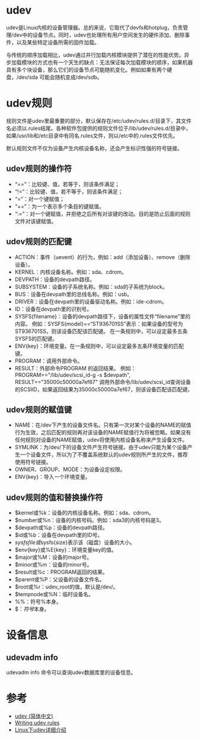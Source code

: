# udev
udev是Linux内核的设备管理器。总的来说，它取代了devfs和hotplug，负责管理/dev中的设备节点。同时，udev也处理所有用户空间发生的硬件添加、删除事件，以及某些特定设备所需的固件加载。

与传统的顺序加载相比，udev通过并行加载内核模块提供了潜在的性能优势。异步加载模块的方式也有一个天生的缺点：无法保证每次加载模块的顺序，如果机器具有多个块设备，那么它们的设备节点可能随机变化。例如如果有两个硬盘，/dev/sda 可能会随机变成/dev/sdb。

# udev规则
规则文件是udev里最重要的部分，默认保存在/etc/udev/rules.d/目录下，其文件名必须以.rules结尾。各种软件包提供的规则文件位于/lib/udev/rules.d/目录中，如果/usr/lib和/etc目录中有同名.rules文件，则以/etc中的.rules文件优先。

默认规则文件不仅为设备产生内核设备名称，还会产生标识性强的符号链接。

## udev规则的操作符
 - “==”：比较键、值，若等于，则该条件满足；
 - “!=”：比较键、值，若不等于，则该条件满足；
 - “=”：对一个键赋值；
 - “+=”：为一个表示多个条目的键赋值。
 - “:=”：对一个键赋值，并拒绝之后所有对该键的改动。目的是防止后面的规则文件对该键赋值。

## udev规则的匹配键
 - ACTION：事件（uevent）的行为，例如：add（添加设备）、remove（删除设备）。
 - KERNEL：内核设备名称。例如：sda、cdrom。
 - DEVPATH：设备的devpath路径。
 - SUBSYSTEM：设备的子系统名称。例如：sda的子系统为block。
 - BUS：设备在devpath里的总线名称。例如：usb。
 - DRIVER：设备在devpath里的设备驱动名称。例如：ide-cdrom。
 - ID：设备在devpath里的识别号。
 - SYSFS{filename}：设备的devpath路径下，设备的属性文件“filename”里的内容。
 例如：SYSFS{model}==“ST936701SS”表示：如果设备的型号为ST936701SS，则该设备匹配该匹配键。
 在一条规则中，可以设定最多五条SYSFS的匹配键。
 - ENV{key}：环境变量。在一条规则中，可以设定最多五条环境变量的匹配键。
 - PROGRAM：调用外部命令。
 - RESULT：外部命令PROGRAM 的返回结果。
 例如：PROGRAM=="/lib/udev/scsi_id-g -s $devpath", RESULT=="35000c50000a7ef67"
 调用外部命令/lib/udev/scsi_id查询设备的SCSIID，如果返回结果为35000c50000a7ef67，则该设备匹配该匹配键。

## udev规则的赋值键
 - NAME：在/dev下产生的设备文件名。只有第一次对某个设备的NAME的赋值行为生效，之后匹配的规则再对该设备的NAME赋值行为将被忽略。如果没有任何规则对设备的NAME赋值，udev将使用内核设备名称来产生设备文件。
 - SYMLINK：为/dev/下的设备文件产生符号链接。由于udev只能为某个设备产生一个设备文件，所以为了不覆盖系统默认的udev规则所产生的文件，推荐使用符号链接。
 - OWNER、GROUP、MODE：为设备设定权限。
 - ENV{key}：导入一个环境变量。

## udev规则的值和替换操作符
 - $kernel或%k：设备的内核设备名称。例如：sda、cdrom。
 - $number或%n：设备的内核号码。例如：sda3的内核号码是3。
 - $devpath或%p：设备的devpath路径。
 - $id或%b：设备在devpath里的ID号。
 - $sysfs{file}或%s{file}：设备的sysfs里file的内容（即设备的属性值）。例如：$sysfs{size}表示该（磁盘）设备的大小。
 - $env{key}或%E{key}：环境变量key的值。
 - $major或%M：设备的major号。
 - $minor或%m：设备的minor号。
 - $result或%c：PROGRAM返回的结果。
 - $parent或%P：父设备的设备文件名。
 - $root或%r：udev_root的值，默认是/dev/。
 - $tempnode或%N：临时设备名。
 - %%：符号%本身。
 - $$：符号$本身。

# 设备信息
## udevadm info
udevadm info 命令可以查询udev数据库里的设备信息。

# 参考
 * [udev (简体中文)](https://wiki.archlinux.org/title/Udev_(%E7%AE%80%E4%BD%93%E4%B8%AD%E6%96%87))
 * [Writing udev rules](http://www.reactivated.net/writing_udev_rules.html)
 * [Linux下udev详细介绍](https://blog.51cto.com/seiang/1950594)
